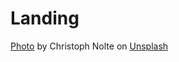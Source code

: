 # Landing

[Photo](https://unsplash.com/@pic_nolte?utm_content=creditCopyText&utm_medium=referral&utm_source=unsplash) by Christoph Nolte on [Unsplash](https://unsplash.com/photos/a-small-black-and-white-bird-sitting-on-a-branch-lfkapux8leo?utm_content=creditCopyText&utm_medium=referral&utm_source=unsplash)

